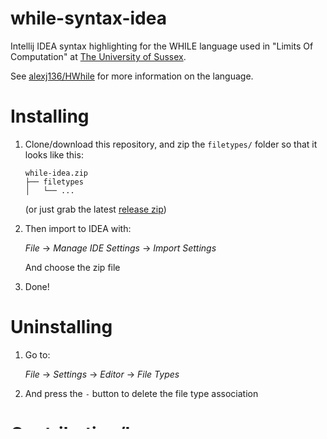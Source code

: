 # while-syntax-idea

Intellij IDEA syntax highlighting for the WHILE language used in "Limits Of Computation" at [The University of Sussex](https://susex.ac.uk).

See [alexj136/HWhile](https://github.com/alexj136/HWhile/) for more information on the language.

# Installing

1. Clone/download this repository, and zip the `filetypes/` folder so that it looks like this:

    ```
    while-idea.zip
    ├── filetypes
    │   └── ...
    ```

   (or just grab the latest [release zip](https://github.com/sonrad10/while-syntax-idea/releases))

1. Then import to IDEA with:

   *File* -> *Manage IDE Settings* -> *Import Settings*

   And choose the zip file

1. Done!

# Uninstalling

1. Go to:

    *File* -> *Settings* -> *Editor* -> *File Types*

1. And press the `-` button to delete the file type association

# Contributing/Issues

There's probably not much to add here, but if you notice anything you can either open an [issue](https://github.com/sonrad10/while-syntax-idea/issues), or you can add the proposed changes to a new branch, and open a [pull request](https://github.com/sonrad10/while-syntax-idea/pulls) into [master](https://github.com/sonrad10/while-syntax-idea/tree/master).

The original zip made by adding the language's keywords into IDEA's "New File Type" window (see [uninstalling](#uninstalling)), then exporting them using *File* -> *Manage IDE Settings* -> *Export Settings*.
It's probably easiest to make any changes that way, but you could also edit the XML file(s) directly without much issue.